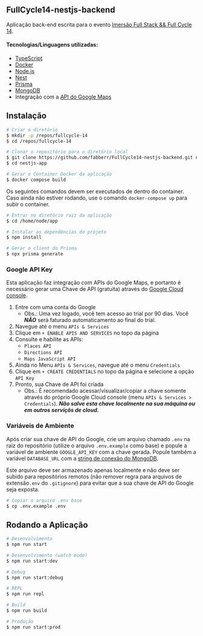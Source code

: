 ## FullCycle14-nestjs-backend
Aplicação back-end escrita para o evento [Imersão Full Stack && Full Cycle 14](https://archive.is/Xu6mh).

#### Tecnologias/Linguagens utilizadas:
- [TypeScript](https://www.typescriptlang.org)
- [Docker](https://www.docker.com)
- [Node.js](https://nodejs.org/en)
- [Nest](https://nestjs.com)
- [Prisma](https://www.prisma.io)
- [MongoDB](https://www.mongodb.com)
- Integração com a [API do Google Maps](https://console.cloud.google.com)

## Instalação

```bash
# Criar o diretório
$ mkdir -p /repos/fullcycle-14
$ cd /repos/fullcycle-14

# Clonar o repositório para o diretório local
$ git clone https://github.com/fabberr/FullCycle14-nestjs-backend.git nestjs-app
$ cd nestjs-app

# Gerar o Container Docker da aplicação
$ docker compose build
```

Os seguintes comandos devem ser executados de dentro do container.
Caso ainda não estiver rodando, use o comando `docker-compose up` para subir o container.
```bash
# Entrar no diretório raiz da aplicação
$ cd /home/node/app

# Instalar as dependências do projeto
$ npm install

# Gerar o client do Prisma
$ npx prisma generate
```

### Google API Key
Esta aplicação faz integração com APIs do Google Maps, e portanto é necessário gerar uma Chave de API (gratuita) através do [Google Cloud console](https://console.cloud.google.com).
1. Entre com uma conta do Google
   - Obs.: Uma vez logado, você tem acesso ao trial por 90 dias. Você ***NÃO*** será faturado automaticamento ao final do trial.
3. Navegue até o menu `APIs & Services`
4. Clique em `+ ENABLE APIS AND SERVICES` no topo da página
5. Consulte e habilite as APIs:
   - `Places API`
   - `Directions API`
   - `Maps JavaScript API`
6. Ainda no Menu `APIs & Services`, navegue até o menu `Credentials`
7. Clique em `+ CREATE CREDENTIALS` no topo da página e selecione a opção `API Key`
8. Pronto, sua Chave de API foi criada
   - Obs.: É recomendado acessar/visualizar/copiar a chave somente através do próprio Google Cloud console (menu `APIs & Services > Credentials`). ***Não salve esta chave localmente na sua máquina ou em outros serviçõs de cloud.***

### Variáveis de Ambiente
Após criar sua chave de API do Google, crie um arquivo chamado `.env` na raiz do repositório (utilize o arquivo `.env.example` como base) e popule a variável de ambiente `GOOGLE_API_KEY` com a chave gerada.
Popule também a variável `DATABASE_URL` com a [string de conexão do MongoDB](https://www.mongodb.com/docs/manual/reference/connection-string/#standard-connection-string-format).

Este arquivo deve ser armazenado apenas localmente e não deve ser subido para repositórios remotos (não remover regra para arquivos de extensão`.env` do `.gitignore`) para evitar que a sua chave de API do Google seja exposta.

```bash
# Copiar o arquivo .env base
$ cp .env.example .env
```

## Rodando a Aplicação

```bash
# Desenvolvimento
$ npm run start

# Desenvolvimento (watch mode)
$ npm run start:dev

# Debug
$ npm run start:debug

# REPL
$ npm run repl

# Build
$ npm run build

# Produção
$ npm run start:prod
```
